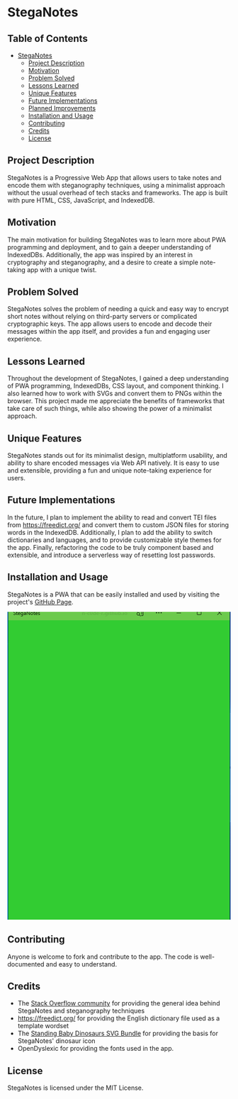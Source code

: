 # StegaNotes

## Table of Contents

- [StegaNotes](#steganotes)
  * [Project Description](#project-description)
  * [Motivation](#motivation)
  * [Problem Solved](#problem-solved)
  * [Lessons Learned](#lessons-learned)
  * [Unique Features](#unique-features)
  * [Future Implementations](#future-implementations)
  * [Planned Improvements](#planned-improvements)
  * [Installation and Usage](#installation-and-usage)
  * [Contributing](#contributing)
  * [Credits](#credits)
  * [License](#license)

## Project Description
StegaNotes is a Progressive Web App that allows users to take notes and encode them with steganography techniques, using a minimalist approach without the usual overhead of tech stacks and frameworks. The app is built with pure HTML, CSS, JavaScript, and IndexedDB.

## Motivation
The main motivation for building StegaNotes was to learn more about PWA programming and deployment, and to gain a deeper understanding of IndexedDBs. Additionally, the app was inspired by an interest in cryptography and steganography, and a desire to create a simple note-taking app with a unique twist.

## Problem Solved
StegaNotes solves the problem of needing a quick and easy way to encrypt short notes without relying on third-party servers or complicated cryptographic keys. The app allows users to encode and decode their messages within the app itself, and provides a fun and engaging user experience.

## Lessons Learned
Throughout the development of StegaNotes, I gained a deep understanding of PWA programming, IndexedDBs, CSS layout, and component thinking. I also learned how to work with SVGs and convert them to PNGs within the browser. This project made me appreciate the benefits of frameworks that take care of such things, while also showing the power of a minimalist approach.

## Unique Features
StegaNotes stands out for its minimalist design, multiplatform usability, and ability to share encoded messages via Web API natively. It is easy to use and extensible, providing a fun and unique note-taking experience for users.

## Future Implementations
In the future, I plan to implement the ability to read and convert TEI files from https://freedict.org/ and convert them to custom JSON files for storing words in the IndexedDB. Additionally, I plan to add the ability to switch dictionaries and languages, and to provide customizable style themes for the app. Finally, refactoring the code to be truly component based and extensible, and introduce a serverless way of resetting lost passwords.

## Installation and Usage
StegaNotes is a PWA that can be easily installed and used by visiting the project's [GitHub Page](n-c0de-r.github.io/StegaNotes).

![GIF of the StegaNotes App in action](./StegaNotes_show.gif)

## Contributing
Anyone is welcome to fork and contribute to the app. The code is well-documented and easy to understand.

## Credits

- The [Stack Overflow community](https://crypto.stackexchange.com/a/62776) for providing the general idea behind StegaNotes and steganography techniques
- https://freedict.org/ for providing the English dictionary file used as a template wordset
- The [Standing Baby Dinosaurs SVG Bundle](https://www.etsy.com/de-en/listing/1100497380/standing-baby-dinosaurs-svg-bundle-dxf) for providing the basis for StegaNotes' dinosaur icon
- OpenDyslexic for providing the fonts used in the app.

## License
StegaNotes is licensed under the MIT License.